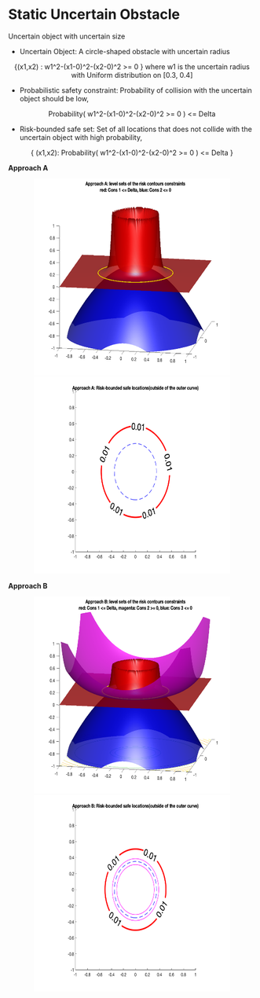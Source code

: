 

# Static Uncertain Obstacle


Uncertain object with uncertain size

* Uncertain Object: A circle-shaped obstacle with uncertain radius

<p align="center">
{(x1,x2) : w1^2-(x1-0)^2-(x2-0)^2 >= 0 } where w1 is the uncertain radius with Uniform distribution on [0.3, 0.4]
<p>


* Probabilistic safety constraint:
Probability of collision with the uncertain object should be low, 
<p align="center">
Probability( w1^2-(x1-0)^2-(x2-0)^2 >= 0 ) <= Delta
<p>

* Risk-bounded safe set:
Set of all locations that does not collide with the uncertain object with high probability,
<p align="center">
{ (x1,x2): Probability( w1^2-(x1-0)^2-(x2-0)^2 >= 0 ) <= Delta }
<p>



**Approach A**
<p align="center">
<img src="https://github.com/jasour/Risk-Contours/blob/main/Examples/Example_1/Plots/A_1.png" width="400" height="400" />
<img src="https://github.com/jasour/Risk-Contours/blob/main/Examples/Example_1/Plots/A_2.png" width="400" height="400" />
<p align = "center">


**Approach B**
<p align="center">
<img src="https://github.com/jasour/Risk-Contours/blob/main/Examples/Example_1/Plots/B_1.png" width="400" height="400" />
<img src="https://github.com/jasour/Risk-Contours/blob/main/Examples/Example_1/Plots/B_2.png" width="400" height="400" />
<p align = "center">



